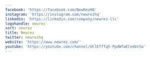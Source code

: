 ```yaml
---
facebook: 'https://facebook.com/NewRezHQ'
instagram: 'https://instagram.com/newrezhq'
linkedin: 'https://linkedin.com/company/newrez-llc'
logohandle: newrez
sort: newrez
title: Newrez
twitter: newrezhq
website: 'https://www.newrez.com/'
youtube: 'https://youtube.com/channel/UClETfTq5-PpdWfwECedmt5w'
---
```

